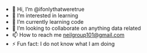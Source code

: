 - 👋 Hi, I’m @ifonlythatweretrue
- 👀 I’m interested in learning
- 🌱 I’m currently learning code
- 💞️ I’m looking to collaborate on anything data related
- 📫 How to reach me neilgroup101@gmail.com
- ⚡ Fun fact: I do not know what I am doing

